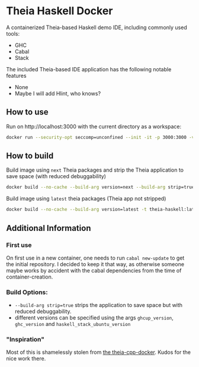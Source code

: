 # Theia Haskell Docker

A containerized Theia-based Haskell demo IDE, including commonly used tools:

- GHC
- Cabal
- Stack

The included Theia-based IDE application has the following notable features

- None
- Maybe I will add Hlint, who knows?

## How to use

Run on http://localhost:3000 with the current directory as a workspace:

```bash
docker run --security-opt seccomp=unconfined --init -it -p 3000:3000 -v "$(pwd):/home/project:cached" theia-haskell:next
```

## How to build

Build image using `next` Theia packages and strip the Theia application to save space (with reduced debuggability)

```bash
docker build --no-cache --build-arg version=next --build-arg strip=true  -t theia-haskell:next .
```

Build image using `latest` theia packages (Theia app not stripped)

```bash
docker build --no-cache --build-arg version=latest -t theia-haskell:latest .
```

## Additional Information

### First use

On first use in a new container, one needs to run `cabal new-update` to get the initial repository. 
I decided to keep it that way, as otherwise someone maybe works by accident with the cabal dependencies from the time of container-creation.

### Build Options:
  - `--build-arg strip=true` strips the application to save space but with reduced debuggability.
  - different versions can be specified using the args `ghcup_version`, `ghc_version` and `haskell_stack_ubuntu_version`

### "Inspiration"

Most of this is shamelessly stolen from [the theia-cpp-docker](https://github.com/theia-ide/theia-apps/tree/master/theia-cpp-docker).
Kudos for the nice work there. 
